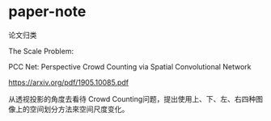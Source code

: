 # paper-note
论文归类

The Scale Problem:

PCC Net: Perspective Crowd Counting via Spatial Convolutional Network

https://arxiv.org/pdf/1905.10085.pdf

从透视投影的角度去看待 Crowd Counting问题，提出使用上、下、左、右四种图像上的空间划分方法來空间尺度变化。




